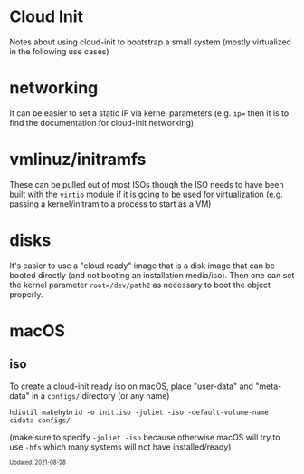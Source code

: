 Cloud Init
===

Notes about using cloud-init to bootstrap a small system (mostly virtualized in
the following use cases)

# networking

It can be easier to set a static IP via kernel parameters (e.g. `ip=` then it
is to find the documentation for cloud-init networking)

# vmlinuz/initramfs

These can be pulled out of most ISOs though the ISO needs to have been built
with the `virtio` module if it is going to be used for virtualization (e.g.
passing a kernel/initram to a process to start as a VM)

# disks

It's easier to use a "cloud ready" image that is a disk image that can be
booted directly (and not booting an installation media/iso). Then one can set
the kernel parameter `root=/dev/path2` as necessary to boot the object properly.

# macOS

## iso

To create a cloud-init ready iso on macOS, place "user-data" and "meta-data" in a `configs/` directory (or any name)

```
hdiutil makehybrid -o init.iso -joliet -iso -default-volume-name cidata configs/
```

(make sure to specify `-joliet -iso` because otherwise macOS will try to use `-hfs` which many systems will not have installed/ready)

<sub><sup>Updated: 2021-08-28</sup></sub>
